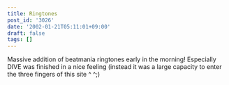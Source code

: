 ```yaml
---
title: Ringtones
post_id: '3026'
date: '2002-01-21T05:11:01+09:00'
draft: false
tags: []
---
```


Massive addition of beatmania ringtones early in the morning! Especially DIVE was finished in a nice feeling (instead it was a large capacity to enter the three fingers of this site ^ ^;)